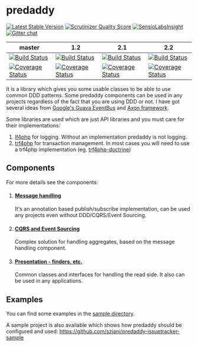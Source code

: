 predaddy
========
[![Latest Stable Version](https://poser.pugx.org/predaddy/predaddy/v/stable.png)](https://packagist.org/packages/predaddy/predaddy)
[![Scrutinizer Quality Score](https://scrutinizer-ci.com/g/szjani/predaddy/badges/quality-score.png?s=496589a983254d22b4334552572b833061b9bd03)](https://scrutinizer-ci.com/g/szjani/predaddy/)
[![SensioLabsInsight](https://insight.sensiolabs.com/projects/ad36fc7a-f48d-4919-b20d-90eae34aecd9/mini.png)](https://insight.sensiolabs.com/projects/ad36fc7a-f48d-4919-b20d-90eae34aecd9)
[![Gitter chat](https://badges.gitter.im/szjani/predaddy.png)](https://gitter.im/szjani/predaddy)

|master|1.2|2.1|2.2|
|------|---|---|---|
|[![Build Status](https://travis-ci.org/szjani/predaddy.png?branch=master)](https://travis-ci.org/szjani/predaddy)|[![Build Status](https://travis-ci.org/szjani/predaddy.png?branch=1.2)](https://travis-ci.org/szjani/predaddy)|[![Build Status](https://travis-ci.org/szjani/predaddy.png?branch=2.1)](https://travis-ci.org/szjani/predaddy)|[![Build Status](https://travis-ci.org/szjani/predaddy.png?branch=2.2)](https://travis-ci.org/szjani/predaddy)|
|[![Coverage Status](https://coveralls.io/repos/szjani/predaddy/badge.png?branch=master)](https://coveralls.io/r/szjani/predaddy?branch=master)|[![Coverage Status](https://coveralls.io/repos/szjani/predaddy/badge.png?branch=1.2)](https://coveralls.io/r/szjani/predaddy?branch=1.2)|[![Coverage Status](https://coveralls.io/repos/szjani/predaddy/badge.png?branch=2.1)](https://coveralls.io/r/szjani/predaddy?branch=2.1)|[![Coverage Status](https://coveralls.io/repos/szjani/predaddy/badge.png?branch=2.2)](https://coveralls.io/r/szjani/predaddy?branch=2.2)|

It is a library which gives you some usable classes to be able to use common DDD patterns. Some predaddy components can be used in any projects regardless of the fact that you are using DDD or not.
I have got several ideas from [Google's Guava EventBus](http://code.google.com/p/guava-libraries/wiki/EventBusExplained) and [Axon framework](http://www.axonframework.org/).

Some libraries are used which are just API libraries and you must care for their implementations:

1. [lf4php](https://github.com/szjani/lf4php) for logging. Without an implementation predaddy is not logging.
2. [trf4php](https://github.com/szjani/trf4php) for transaction management. In most cases you will need to use a trf4php implementation (eg. [trf4php-doctrine](https://github.com/szjani/trf4php-doctrine))

Components
----------

For more details see the components:

1. #### [Message handling](https://github.com/szjani/predaddy/tree/2.2/src/predaddy/messagehandling#messagebus)

   It's an annotation based publish/subscribe implementation, can be used any projects even without DDD/CQRS/Event Sourcing.

2. #### [CQRS and Event Sourcing](https://github.com/szjani/predaddy/tree/2.2/src/predaddy/domain#cqrs--event-sourcing)

   Complex solution for handling aggregates, based on the message handling component.

3. #### [Presentation - finders, etc.](https://github.com/szjani/predaddy/tree/2.2/src/predaddy/presentation#paginator-components)

   Common classes and interfaces for handling the read side. It also can be used in any applications.

Examples
--------

You can find some examples in the [sample directory](https://github.com/szjani/predaddy/tree/2.2/tests/src/sample).

A sample project is also available which shows how predaddy should be configured and used: https://github.com/szjani/predaddy-issuetracker-sample
